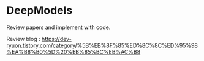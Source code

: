 # DeepModels
Review papers and implement with code.

Review blog : https://dev-ryuon.tistory.com/category/%5B%EB%8F%85%ED%8C%8C%ED%95%98%EA%B8%B0%5D%20%EB%85%BC%EB%AC%B8
